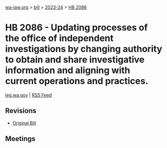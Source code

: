 [wa-law.org](/) > [bill](/bill/) > [2023-24](/bill/2023-24/) > [HB 2086](/bill/2023-24/hb/2086/)

# HB 2086 - Updating processes of the office of independent investigations by changing authority to obtain and share investigative information and aligning with current operations and practices.
[leg.wa.gov](https://app.leg.wa.gov/billsummary?BillNumber=2086&Year=2023&Initiative=false) | [RSS Feed](./rss.xml)

## Revisions
* [Original Bill](1/)

## Meetings